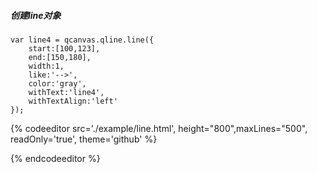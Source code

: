 ##### 创建line对象

```
var line4 = qcanvas.qline.line({
    start:[100,123],
    end:[150,180],
    width:1,
    like:'-->',
    color:'gray',
    withText:'line4',
    withTextAlign:'left'
});
```

{% codeeditor   src='./example/line.html', height="800",maxLines="500", readOnly='true', theme='github' %}

{% endcodeeditor %}